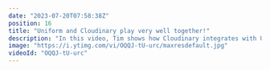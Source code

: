```yaml
---
date: "2023-07-20T07:58:38Z"
position: 16
title: "Uniform and Cloudinary play very well together!"
description: "In this video, Tim shows how Cloudinary integrates with Uniform as a headless DAM.\n\nhttps://docs.uniform.app/integrations/content/cloudinary\nhttps://uniform.to/discord\nhttps://cloudinary.com"
image: "https://i.ytimg.com/vi/OQQJ-tU-urc/maxresdefault.jpg"
videoId: "OQQJ-tU-urc"
---
```


